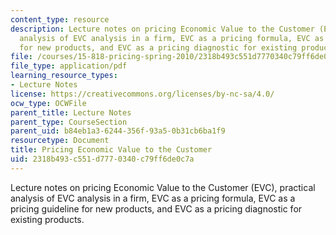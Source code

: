 ```yaml
---
content_type: resource
description: Lecture notes on pricing Economic Value to the Customer (EVC), practical
  analysis of EVC analysis in a firm, EVC as a pricing formula, EVC as a pricing guideline
  for new products, and EVC as a pricing diagnostic for existing products.
file: /courses/15-818-pricing-spring-2010/2318b493c551d7770340c79ff6de0c7a_MIT15_818S10_lec02.pdf
file_type: application/pdf
learning_resource_types:
- Lecture Notes
license: https://creativecommons.org/licenses/by-nc-sa/4.0/
ocw_type: OCWFile
parent_title: Lecture Notes
parent_type: CourseSection
parent_uid: b84eb1a3-6244-356f-93a5-0b31cb6ba1f9
resourcetype: Document
title: Pricing Economic Value to the Customer
uid: 2318b493-c551-d777-0340-c79ff6de0c7a
---
```

Lecture notes on pricing Economic Value to the Customer (EVC), practical analysis of EVC analysis in a firm, EVC as a pricing formula, EVC as a pricing guideline for new products, and EVC as a pricing diagnostic for existing products.